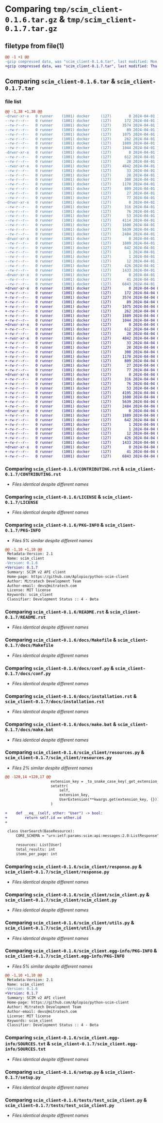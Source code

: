 # Comparing `tmp/scim_client-0.1.6.tar.gz` & `tmp/scim_client-0.1.7.tar.gz`

## filetype from file(1)

```diff
@@ -1 +1 @@
-gzip compressed data, was "scim_client-0.1.6.tar", last modified: Mon Apr  1 11:01:38 2024, max compression
+gzip compressed data, was "scim_client-0.1.7.tar", last modified: Thu Apr  4 07:48:36 2024, max compression
```

## Comparing `scim_client-0.1.6.tar` & `scim_client-0.1.7.tar`

### file list

```diff
@@ -1,38 +1,38 @@
-drwxr-xr-x   0 runner    (1001) docker     (127)        0 2024-04-01 11:01:38.269898 scim_client-0.1.6/
--rw-r--r--   0 runner    (1001) docker     (127)      172 2024-04-01 11:01:34.000000 scim_client-0.1.6/AUTHORS.rst
--rw-r--r--   0 runner    (1001) docker     (127)     3574 2024-04-01 11:01:34.000000 scim_client-0.1.6/CONTRIBUTING.rst
--rw-r--r--   0 runner    (1001) docker     (127)       89 2024-04-01 11:01:34.000000 scim_client-0.1.6/HISTORY.rst
--rw-r--r--   0 runner    (1001) docker     (127)     1075 2024-04-01 11:01:34.000000 scim_client-0.1.6/LICENSE
--rw-r--r--   0 runner    (1001) docker     (127)      262 2024-04-01 11:01:34.000000 scim_client-0.1.6/MANIFEST.in
--rw-r--r--   0 runner    (1001) docker     (127)     1889 2024-04-01 11:01:38.269898 scim_client-0.1.6/PKG-INFO
--rw-r--r--   0 runner    (1001) docker     (127)     1044 2024-04-01 11:01:34.000000 scim_client-0.1.6/README.rst
-drwxr-xr-x   0 runner    (1001) docker     (127)        0 2024-04-01 11:01:38.265898 scim_client-0.1.6/docs/
--rw-r--r--   0 runner    (1001) docker     (127)      612 2024-04-01 11:01:34.000000 scim_client-0.1.6/docs/Makefile
--rw-r--r--   0 runner    (1001) docker     (127)       28 2024-04-01 11:01:34.000000 scim_client-0.1.6/docs/authors.rst
--rwxr-xr-x   0 runner    (1001) docker     (127)     4842 2024-04-01 11:01:34.000000 scim_client-0.1.6/docs/conf.py
--rw-r--r--   0 runner    (1001) docker     (127)       33 2024-04-01 11:01:34.000000 scim_client-0.1.6/docs/contributing.rst
--rw-r--r--   0 runner    (1001) docker     (127)       28 2024-04-01 11:01:34.000000 scim_client-0.1.6/docs/history.rst
--rw-r--r--   0 runner    (1001) docker     (127)      308 2024-04-01 11:01:34.000000 scim_client-0.1.6/docs/index.rst
--rw-r--r--   0 runner    (1001) docker     (127)     1170 2024-04-01 11:01:34.000000 scim_client-0.1.6/docs/installation.rst
--rw-r--r--   0 runner    (1001) docker     (127)      809 2024-04-01 11:01:34.000000 scim_client-0.1.6/docs/make.bat
--rw-r--r--   0 runner    (1001) docker     (127)       27 2024-04-01 11:01:34.000000 scim_client-0.1.6/docs/readme.rst
--rw-r--r--   0 runner    (1001) docker     (127)       77 2024-04-01 11:01:34.000000 scim_client-0.1.6/docs/usage.rst
-drwxr-xr-x   0 runner    (1001) docker     (127)        0 2024-04-01 11:01:38.269898 scim_client-0.1.6/scim_client/
--rw-r--r--   0 runner    (1001) docker     (127)      316 2024-04-01 11:01:34.000000 scim_client-0.1.6/scim_client/__init__.py
--rw-r--r--   0 runner    (1001) docker     (127)       76 2024-04-01 11:01:34.000000 scim_client-0.1.6/scim_client/_version.py
--rw-r--r--   0 runner    (1001) docker     (127)       53 2024-04-01 11:01:34.000000 scim_client-0.1.6/scim_client/defaults.py
--rw-r--r--   0 runner    (1001) docker     (127)     4114 2024-04-01 11:01:34.000000 scim_client-0.1.6/scim_client/resources.py
--rw-r--r--   0 runner    (1001) docker     (127)     1600 2024-04-01 11:01:34.000000 scim_client-0.1.6/scim_client/response.py
--rw-r--r--   0 runner    (1001) docker     (127)     5639 2024-04-01 11:01:34.000000 scim_client-0.1.6/scim_client/scim_client.py
--rw-r--r--   0 runner    (1001) docker     (127)     2484 2024-04-01 11:01:34.000000 scim_client-0.1.6/scim_client/utils.py
-drwxr-xr-x   0 runner    (1001) docker     (127)        0 2024-04-01 11:01:38.269898 scim_client-0.1.6/scim_client.egg-info/
--rw-r--r--   0 runner    (1001) docker     (127)     1889 2024-04-01 11:01:38.000000 scim_client-0.1.6/scim_client.egg-info/PKG-INFO
--rw-r--r--   0 runner    (1001) docker     (127)      642 2024-04-01 11:01:38.000000 scim_client-0.1.6/scim_client.egg-info/SOURCES.txt
--rw-r--r--   0 runner    (1001) docker     (127)        1 2024-04-01 11:01:38.000000 scim_client-0.1.6/scim_client.egg-info/dependency_links.txt
--rw-r--r--   0 runner    (1001) docker     (127)        1 2024-04-01 11:01:38.000000 scim_client-0.1.6/scim_client.egg-info/not-zip-safe
--rw-r--r--   0 runner    (1001) docker     (127)       12 2024-04-01 11:01:38.000000 scim_client-0.1.6/scim_client.egg-info/top_level.txt
--rw-r--r--   0 runner    (1001) docker     (127)      426 2024-04-01 11:01:38.269898 scim_client-0.1.6/setup.cfg
--rw-r--r--   0 runner    (1001) docker     (127)     1433 2024-04-01 11:01:34.000000 scim_client-0.1.6/setup.py
-drwxr-xr-x   0 runner    (1001) docker     (127)        0 2024-04-01 11:01:38.269898 scim_client-0.1.6/tests/
--rw-r--r--   0 runner    (1001) docker     (127)       41 2024-04-01 11:01:34.000000 scim_client-0.1.6/tests/__init__.py
--rw-r--r--   0 runner    (1001) docker     (127)     6843 2024-04-01 11:01:34.000000 scim_client-0.1.6/tests/test_scim_client.py
+drwxr-xr-x   0 runner    (1001) docker     (127)        0 2024-04-04 07:48:36.287819 scim_client-0.1.7/
+-rw-r--r--   0 runner    (1001) docker     (127)      172 2024-04-04 07:48:32.000000 scim_client-0.1.7/AUTHORS.rst
+-rw-r--r--   0 runner    (1001) docker     (127)     3574 2024-04-04 07:48:32.000000 scim_client-0.1.7/CONTRIBUTING.rst
+-rw-r--r--   0 runner    (1001) docker     (127)       89 2024-04-04 07:48:32.000000 scim_client-0.1.7/HISTORY.rst
+-rw-r--r--   0 runner    (1001) docker     (127)     1075 2024-04-04 07:48:32.000000 scim_client-0.1.7/LICENSE
+-rw-r--r--   0 runner    (1001) docker     (127)      262 2024-04-04 07:48:32.000000 scim_client-0.1.7/MANIFEST.in
+-rw-r--r--   0 runner    (1001) docker     (127)     1889 2024-04-04 07:48:36.287819 scim_client-0.1.7/PKG-INFO
+-rw-r--r--   0 runner    (1001) docker     (127)     1044 2024-04-04 07:48:32.000000 scim_client-0.1.7/README.rst
+drwxr-xr-x   0 runner    (1001) docker     (127)        0 2024-04-04 07:48:36.283819 scim_client-0.1.7/docs/
+-rw-r--r--   0 runner    (1001) docker     (127)      612 2024-04-04 07:48:32.000000 scim_client-0.1.7/docs/Makefile
+-rw-r--r--   0 runner    (1001) docker     (127)       28 2024-04-04 07:48:32.000000 scim_client-0.1.7/docs/authors.rst
+-rwxr-xr-x   0 runner    (1001) docker     (127)     4842 2024-04-04 07:48:32.000000 scim_client-0.1.7/docs/conf.py
+-rw-r--r--   0 runner    (1001) docker     (127)       33 2024-04-04 07:48:32.000000 scim_client-0.1.7/docs/contributing.rst
+-rw-r--r--   0 runner    (1001) docker     (127)       28 2024-04-04 07:48:32.000000 scim_client-0.1.7/docs/history.rst
+-rw-r--r--   0 runner    (1001) docker     (127)      308 2024-04-04 07:48:32.000000 scim_client-0.1.7/docs/index.rst
+-rw-r--r--   0 runner    (1001) docker     (127)     1170 2024-04-04 07:48:32.000000 scim_client-0.1.7/docs/installation.rst
+-rw-r--r--   0 runner    (1001) docker     (127)      809 2024-04-04 07:48:32.000000 scim_client-0.1.7/docs/make.bat
+-rw-r--r--   0 runner    (1001) docker     (127)       27 2024-04-04 07:48:32.000000 scim_client-0.1.7/docs/readme.rst
+-rw-r--r--   0 runner    (1001) docker     (127)       77 2024-04-04 07:48:32.000000 scim_client-0.1.7/docs/usage.rst
+drwxr-xr-x   0 runner    (1001) docker     (127)        0 2024-04-04 07:48:36.283819 scim_client-0.1.7/scim_client/
+-rw-r--r--   0 runner    (1001) docker     (127)      316 2024-04-04 07:48:32.000000 scim_client-0.1.7/scim_client/__init__.py
+-rw-r--r--   0 runner    (1001) docker     (127)       76 2024-04-04 07:48:32.000000 scim_client-0.1.7/scim_client/_version.py
+-rw-r--r--   0 runner    (1001) docker     (127)       53 2024-04-04 07:48:32.000000 scim_client-0.1.7/scim_client/defaults.py
+-rw-r--r--   0 runner    (1001) docker     (127)     4195 2024-04-04 07:48:32.000000 scim_client-0.1.7/scim_client/resources.py
+-rw-r--r--   0 runner    (1001) docker     (127)     1600 2024-04-04 07:48:32.000000 scim_client-0.1.7/scim_client/response.py
+-rw-r--r--   0 runner    (1001) docker     (127)     5639 2024-04-04 07:48:32.000000 scim_client-0.1.7/scim_client/scim_client.py
+-rw-r--r--   0 runner    (1001) docker     (127)     2484 2024-04-04 07:48:32.000000 scim_client-0.1.7/scim_client/utils.py
+drwxr-xr-x   0 runner    (1001) docker     (127)        0 2024-04-04 07:48:36.287819 scim_client-0.1.7/scim_client.egg-info/
+-rw-r--r--   0 runner    (1001) docker     (127)     1889 2024-04-04 07:48:36.000000 scim_client-0.1.7/scim_client.egg-info/PKG-INFO
+-rw-r--r--   0 runner    (1001) docker     (127)      642 2024-04-04 07:48:36.000000 scim_client-0.1.7/scim_client.egg-info/SOURCES.txt
+-rw-r--r--   0 runner    (1001) docker     (127)        1 2024-04-04 07:48:36.000000 scim_client-0.1.7/scim_client.egg-info/dependency_links.txt
+-rw-r--r--   0 runner    (1001) docker     (127)        1 2024-04-04 07:48:36.000000 scim_client-0.1.7/scim_client.egg-info/not-zip-safe
+-rw-r--r--   0 runner    (1001) docker     (127)       12 2024-04-04 07:48:36.000000 scim_client-0.1.7/scim_client.egg-info/top_level.txt
+-rw-r--r--   0 runner    (1001) docker     (127)      426 2024-04-04 07:48:36.287819 scim_client-0.1.7/setup.cfg
+-rw-r--r--   0 runner    (1001) docker     (127)     1433 2024-04-04 07:48:32.000000 scim_client-0.1.7/setup.py
+drwxr-xr-x   0 runner    (1001) docker     (127)        0 2024-04-04 07:48:36.287819 scim_client-0.1.7/tests/
+-rw-r--r--   0 runner    (1001) docker     (127)       41 2024-04-04 07:48:32.000000 scim_client-0.1.7/tests/__init__.py
+-rw-r--r--   0 runner    (1001) docker     (127)     6843 2024-04-04 07:48:32.000000 scim_client-0.1.7/tests/test_scim_client.py
```

### Comparing `scim_client-0.1.6/CONTRIBUTING.rst` & `scim_client-0.1.7/CONTRIBUTING.rst`

 * *Files identical despite different names*

### Comparing `scim_client-0.1.6/LICENSE` & `scim_client-0.1.7/LICENSE`

 * *Files identical despite different names*

### Comparing `scim_client-0.1.6/PKG-INFO` & `scim_client-0.1.7/PKG-INFO`

 * *Files 5% similar despite different names*

```diff
@@ -1,10 +1,10 @@
 Metadata-Version: 2.1
 Name: scim_client
-Version: 0.1.6
+Version: 0.1.7
 Summary: SCIM v2 API client
 Home-page: https://github.com/Aplopio/python-scim-client
 Author: Mitratech Development Team
 Author-email: devs@mitratech.com
 License: MIT license
 Keywords: scim_client
 Classifier: Development Status :: 4 - Beta
```

### Comparing `scim_client-0.1.6/README.rst` & `scim_client-0.1.7/README.rst`

 * *Files identical despite different names*

### Comparing `scim_client-0.1.6/docs/Makefile` & `scim_client-0.1.7/docs/Makefile`

 * *Files identical despite different names*

### Comparing `scim_client-0.1.6/docs/conf.py` & `scim_client-0.1.7/docs/conf.py`

 * *Files identical despite different names*

### Comparing `scim_client-0.1.6/docs/installation.rst` & `scim_client-0.1.7/docs/installation.rst`

 * *Files identical despite different names*

### Comparing `scim_client-0.1.6/docs/make.bat` & `scim_client-0.1.7/docs/make.bat`

 * *Files identical despite different names*

### Comparing `scim_client-0.1.6/scim_client/resources.py` & `scim_client-0.1.7/scim_client/resources.py`

 * *Files 2% similar despite different names*

```diff
@@ -120,14 +120,17 @@
                     extension_key = _to_snake_case_key(_get_extension_key(sc))
                     setattr(
                         self,
                         extension_key,
                         UserExtension(**kwargs.get(extension_key, {})),
                     )
 
+    def __eq__(self, other: "User") -> bool:
+        return self.id == other.id
+
 
 class UserSearch(BaseResource):
     CORE_SCHEMA = "urn:ietf:params:scim:api:messages:2.0:ListResponse"
 
     resources: List[User]
     total_results: int
     items_per_page: int
```

### Comparing `scim_client-0.1.6/scim_client/response.py` & `scim_client-0.1.7/scim_client/response.py`

 * *Files identical despite different names*

### Comparing `scim_client-0.1.6/scim_client/scim_client.py` & `scim_client-0.1.7/scim_client/scim_client.py`

 * *Files identical despite different names*

### Comparing `scim_client-0.1.6/scim_client/utils.py` & `scim_client-0.1.7/scim_client/utils.py`

 * *Files identical despite different names*

### Comparing `scim_client-0.1.6/scim_client.egg-info/PKG-INFO` & `scim_client-0.1.7/scim_client.egg-info/PKG-INFO`

 * *Files 5% similar despite different names*

```diff
@@ -1,10 +1,10 @@
 Metadata-Version: 2.1
 Name: scim_client
-Version: 0.1.6
+Version: 0.1.7
 Summary: SCIM v2 API client
 Home-page: https://github.com/Aplopio/python-scim-client
 Author: Mitratech Development Team
 Author-email: devs@mitratech.com
 License: MIT license
 Keywords: scim_client
 Classifier: Development Status :: 4 - Beta
```

### Comparing `scim_client-0.1.6/scim_client.egg-info/SOURCES.txt` & `scim_client-0.1.7/scim_client.egg-info/SOURCES.txt`

 * *Files identical despite different names*

### Comparing `scim_client-0.1.6/setup.py` & `scim_client-0.1.7/setup.py`

 * *Files identical despite different names*

### Comparing `scim_client-0.1.6/tests/test_scim_client.py` & `scim_client-0.1.7/tests/test_scim_client.py`

 * *Files identical despite different names*

